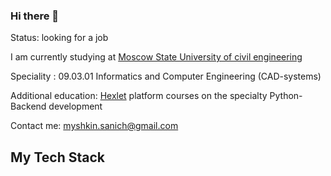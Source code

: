 ### Hi there 👋

Status: looking for a job

I am currently studying at [Moscow State University of civil engineering](https://mgsu.ru/)

Speciality : 09.03.01 Informatics and Computer Engineering (CAD-systems)

Additional education: [Hexlet](https://ru.hexlet.io/) platform courses on the specialty Python-Backend development

Contact me: myshkin.sanich@gmail.com

## My Tech Stack


